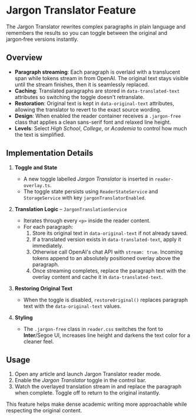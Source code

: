 # Jargon Translator Feature

The Jargon Translator rewrites complex paragraphs in plain language and remembers the results so you can toggle between the original and jargon‑free versions instantly.

## Overview

- **Paragraph streaming**: Each paragraph is overlaid with a translucent span while tokens stream in from OpenAI. The original text stays visible until the stream finishes, then it is seamlessly replaced.
- **Caching**: Translated paragraphs are stored in `data-translated-text` attributes so switching the toggle doesn't retranslate.
- **Restoration**: Original text is kept in `data-original-text` attributes, allowing the translator to revert to the exact source wording.
- **Design**: When enabled the reader container receives a `.jargon-free` class that applies a clean sans-serif font and relaxed line height.
- **Levels**: Select *High School*, *College*, or *Academia* to control how much the text is simplified.

## Implementation Details

1. **Toggle and State**
   - A new toggle labelled *Jargon Translator* is inserted in `reader-overlay.ts`.
   - The toggle state persists using `ReaderStateService` and `StorageService` with key `jargonTranslatorEnabled`.

2. **Translation Logic** – `JargonTranslationService`
   - Iterates through every `<p>` inside the reader content.
   - For each paragraph:
     1. Store its original text in `data-original-text` if not already saved.
     2. If a translated version exists in `data-translated-text`, apply it immediately.
      3. Otherwise call OpenAI's chat API with `stream: true`. Incoming tokens append to an absolutely positioned overlay above the paragraph.
      4. Once streaming completes, replace the paragraph text with the overlay content and cache it in `data-translated-text`.

3. **Restoring Original Text**
   - When the toggle is disabled, `restoreOriginal()` replaces paragraph text with the `data-original-text` values.

4. **Styling**
   - The `.jargon-free` class in `reader.css` switches the font to **Inter**/Segoe UI, increases line height and darkens the text color for a cleaner feel.

## Usage

1. Open any article and launch Jargon Translator reader mode.
2. Enable the *Jargon Translator* toggle in the control bar.
3. Watch the overlayed translation stream in and replace the paragraph when complete. Toggle off to return to the original instantly.

This feature helps make dense academic writing more approachable while respecting the original content.
